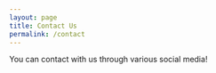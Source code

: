 ```yaml
---
layout: page
title: Contact Us
permalink: /contact
---
```


You can contact with us through various social media!